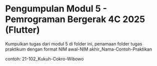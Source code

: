 # Pengumpulan Modul 5 - Pemrograman Bergerak 4C 2025 (Flutter)

Kumpulkan tugas dari modul 5 di folder ini, penamaan folder tugas praktikum dengan format NIM awal-NIM akhir_Nama-Contoh-Praktikan

contoh: 21-102_Kukuh-Cokro-Wibowo